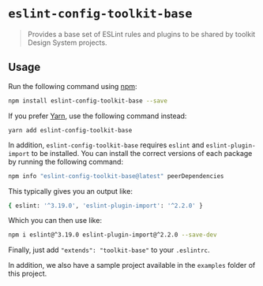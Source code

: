 # `eslint-config-toolkit-base`

> Provides a base set of ESLint rules and plugins to be shared by toolkit Design System projects.

## Usage

Run the following command using [npm](https://www.npmjs.com/):

```bash
npm install eslint-config-toolkit-base --save
```

If you prefer [Yarn](https://yarnpkg.com/en/), use the following command instead:

```base
yarn add eslint-config-toolkit-base
```

In addition, `eslint-config-toolkit-base` requires `eslint` and `eslint-plugin-import` to be installed. You can install the correct versions of each package by running the following command:

```bash
npm info "eslint-config-toolkit-base@latest" peerDependencies
```

This typically gives you an output like:

```bash
{ eslint: '^3.19.0', 'eslint-plugin-import': '^2.2.0' }
```

Which you can then use like:

```bash
npm i eslint@^3.19.0 eslint-plugin-import@^2.2.0 --save-dev
```

Finally, just add `"extends": "toolkit-base"` to your `.eslintrc`.

In addition, we also have a sample project available in the `examples` folder of this project.
